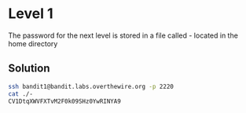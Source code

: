 # Level 1

The password for the next level is stored in a file called - located in the home directory

## Solution

```bash
ssh bandit1@bandit.labs.overthewire.org -p 2220
cat ./-
CV1DtqXWVFXTvM2F0k09SHz0YwRINYA9
```
